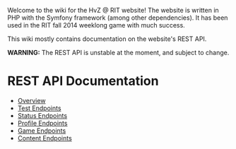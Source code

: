 Welcome to the wiki for the HvZ @ RIT website! The website is written in PHP with the Symfony framework (among other dependencies). It has been used in the RIT fall 2014 weeklong game with much success.

This wiki mostly contains documentation on the website's REST API.

**WARNING:** The REST API is unstable at the moment, and subject to change.

REST API Documentation
======================

* [Overview](REST-API-Overview)
* [Test Endpoints](Test-REST-Endpoints)
* [Status Endpoints](Status-REST-Endpoints)
* [Profile Endpoints](Profile-REST-Endpoints)
* [Game Endpoints](Game-REST-Endpoints)
* [Content Endpoints](Content-REST-Endpoints)